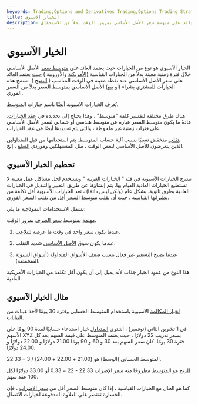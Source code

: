 ```yaml
---
keywords: Trading,Options and Derivatives Trading,Options Trading Strategy and Education,Options and Derivatives,Strategy and Education
title: الخيار الآسيوي
description: الخيار الآسيوي هو نوع من الخيارات حيث يعتمد العائد على متوسط سعر الأصل الأساسي بمرور الوقت بدلاً من الاستحقاق.
---
```


# الخيار الآسيوي
الخيار الآسيوي هو نوع من الخيارات حيث يعتمد العائد على [متوسط سعر](/averageprice) الأصل الأساسي خلال فترة زمنية معينة بدلاً من الخيارات القياسية [(الأمريكية](/americanoption) والأوروبية ) [حيث](/europeanoption) يعتمد العائد على سعر الأصل الأساسي عند نقطة معينة في الوقت المناسب ( [النضج](/maturity) ). تسمح هذه الخيارات للمشتري بشراء (أو بيع) الأصل الأساسي بمتوسط السعر بدلاً من السعر الفوري.

تُعرف الخيارات الآسيوية أيضًا باسم خيارات المتوسط.

هناك طرق مختلفة لتفسير كلمة "متوسط" ، وهذا يحتاج إلى تحديده في [عقد الخيارات](/optionscontract). عادةً ما يكون متوسط السعر عبارة عن متوسط هندسي أو حسابي لسعر الأصل الأساسي على فترات زمنية غير ملحوظة ، والتي يتم تحديدها أيضًا في عقد الخيارات.

[بتقلب](/volatility) منخفض نسبيًا بسبب آلية حساب المتوسط. يتم استخدامها من قبل المتداولين الذين يتعرضون للأصل الأساسي لبعض الوقت ، مثل المستهلكين وموردي [السلع](/commodity) ، إلخ.

## تحطيم الخيار الآسيوي

تندرج الخيارات الآسيوية في فئة " [الخيارات الغريبة](/exoticoption) " وتستخدم لحل مشاكل عمل معينة لا تستطيع الخيارات العادية القيام بها. يتم إنشاؤها عن طريق التغيير والتبديل في الخيارات العادية بطرق ثانوية. بشكل عام (ولكن ليس دائمًا) ، تعد الخيارات الآسيوية أقل تكلفة من نظيراتها القياسية ، حيث أن تقلب متوسط السعر أقل من تقلب [السعر الفوري](/spotprice).

تشمل الاستخدامات النموذجية ما يلي:

[مهتمة](/exchangerate) بمتوسط [سعر الصرف](/exchangerate) بمرور الوقت.

1. عندما يكون سعر واحد في وقت ما عرضة [للتلاعب](/manipulation).

1. عندما يكون سوق [الأصل الأساسي](/underlying-asset) شديد التقلب.

1. عندما يصبح التسعير غير فعال بسبب ضعف الأسواق المتداولة (أسواق السيولة المنخفضة).

هذا النوع من عقود الخيار جذاب لأنه يميل إلى أن يكون أقل تكلفة من الخيارات الأمريكية العادية.

## مثال الخيار الآسيوي

[لخيار المكالمة](/calloption) الآسيوية باستخدام المتوسط الحسابي وفترة 30 يومًا لأخذ عينات من البيانات.

في 1 تشرين الثاني (نوفمبر) ، اشترى [المتداول](/trader) خيار استدعاء حسابيًا لمدة 90 يومًا على الأسهم XYZ بسعر تدريب 22 دولارًا ، حيث يعتمد المتوسط على قيمة السهم بعد كل فترة 30 يومًا. كان سعر السهم بعد 30 و 60 و 90 يومًا 21.00 دولارًا و 22.00 دولارًا و 24.00 دولارًا.

المتوسط الحسابي (الوسط) هو (21.00 + 22.00 + 24.00) / 3 = 22.33.

[الربح](/profit) هو المتوسط مطروحًا منه سعر الإضراب 22.33 - 22 = 0.33 أو 33.00 دولارًا لكل 100 عقد سهم.

كما هو الحال مع الخيارات القياسية ، إذا كان متوسط السعر أقل من [سعر الإضراب](/strikeprice) ، فإن الخسارة تقتصر على العلاوة المدفوعة لخيارات الاتصال.

